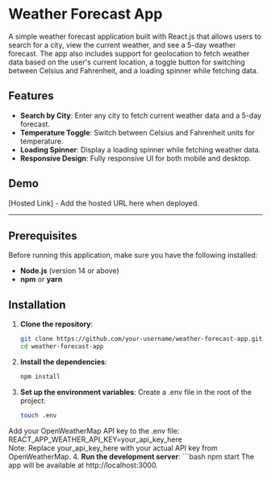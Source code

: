# Weather Forecast App

A simple weather forecast application built with React.js that allows users to search for a city, view the current weather, and see a 5-day weather forecast. The app also includes support for geolocation to fetch weather data based on the user's current location, a toggle button for switching between Celsius and Fahrenheit, and a loading spinner while fetching data.

## Features
- **Search by City**: Enter any city to fetch current weather data and a 5-day forecast.
- **Temperature Toggle**: Switch between Celsius and Fahrenheit units for temperature.
- **Loading Spinner**: Display a loading spinner while fetching weather data.
- **Responsive Design**: Fully responsive UI for both mobile and desktop.

## Demo
[Hosted Link] - Add the hosted URL here when deployed.

---

## Prerequisites
Before running this application, make sure you have the following installed:

- **Node.js** (version 14 or above)
- **npm** or **yarn**

## Installation

1. **Clone the repository**:
   ```bash
   git clone https://github.com/your-username/weather-forecast-app.git
   cd weather-forecast-app
   
2. **Install the dependencies**:
    ```bash
    npm install
3. **Set up the environment variables**:
    Create a .env file in the root of the project:
    ```bash
    touch .env

Add your OpenWeatherMap API key to the .env file:
REACT_APP_WEATHER_API_KEY=your_api_key_here    
Note: Replace your_api_key_here with your actual API key from OpenWeatherMap.
4. **Run the development server**:
    ```bash
    npm start
The app will be available at http://localhost:3000.
